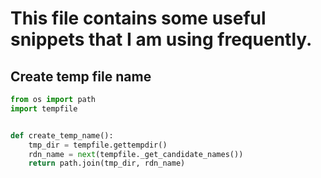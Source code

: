 # This file contains some useful snippets that I am using frequently.


## Create temp file name

```python
from os import path
import tempfile


def create_temp_name():
    tmp_dir = tempfile.gettempdir()
    rdn_name = next(tempfile._get_candidate_names())
    return path.join(tmp_dir, rdn_name)
```
